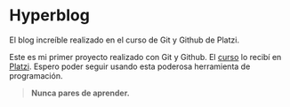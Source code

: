 # Hyperblog
El blog increíble realizado en el curso de Git y Github de Platzi.

Este es mi primer proyecto realizado con Git y Github. El [curso](http://platzi.com/git "curso") lo recibí en [Platzi](http://platzi.com "Platzi").
Espero poder seguir usando esta poderosa herramienta de programación.

> **Nunca pares de aprender.**